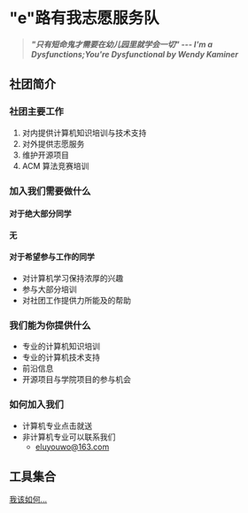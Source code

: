 # "e"路有我志愿服务队

> _**"只有短命鬼才需要在幼儿园里就学会一切" --- I'm a Dysfunctions;You're Dysfunctional by Wendy Kaminer**_

## 社团简介

### 社团主要工作

1. 对内提供计算机知识培训与技术支持
2. 对外提供志愿服务
3. 维护开源项目
4. ACM 算法竞赛培训

### 加入我们需要做什么

#### 对于绝大部分同学

**无**

#### 对于希望参与工作的同学

- 对计算机学习保持浓厚的兴趣
- 参与大部分培训
- 对社团工作提供力所能及的帮助

### 我们能为你提供什么

- 专业的计算机知识培训
- 专业的计算机技术支持
- 前沿信息
- 开源项目与学院项目的参与机会

### 如何加入我们

- 计算机专业点击就送
- 非计算机专业可以联系我们
    - <eluyouwo@163.com>

## 

## 工具集合

[我该如何...](tools.md)
